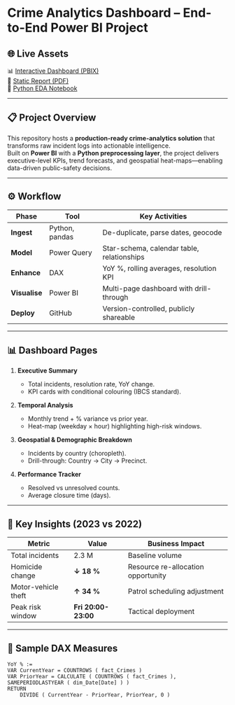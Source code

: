 # Crime Analytics Dashboard – End-to-End Power BI Project

## 🌐 Live Assets
📊 [Interactive Dashboard (PBIX)](powerbi/CrimeAnalytics_Dashboard.pbix)  
📄 [Static Report (PDF)](powerbi/CrimeAnalytics_Report.pdf)  
📓 [Python EDA Notebook](notebooks/02_eda.ipynb)

---

## 📋 Project Overview
This repository hosts a **production-ready crime-analytics solution** that transforms raw incident logs into actionable intelligence.  
Built on **Power BI** with a **Python preprocessing layer**, the project delivers executive-level KPIs, trend forecasts, and geospatial heat-maps—enabling data-driven public-safety decisions.

---

## ⚙️ Workflow
| Phase | Tool | Key Activities |
|-------|------|----------------|
| **Ingest** | Python, pandas | De-duplicate, parse dates, geocode |
| **Model**  | Power Query | Star-schema, calendar table, relationships |
| **Enhance** | DAX | YoY %, rolling averages, resolution KPI |
| **Visualise** | Power BI | Multi-page dashboard with drill-through |
| **Deploy** | GitHub | Version-controlled, publicly shareable |

---

## 📊 Dashboard Pages
1. **Executive Summary**  
   - Total incidents, resolution rate, YoY change.  
   - KPI cards with conditional colouring (IBCS standard).

2. **Temporal Analysis**  
   - Monthly trend + % variance vs prior year.  
   - Heat-map (weekday × hour) highlighting high-risk windows.

3. **Geospatial & Demographic Breakdown**  
   - Incidents by country (choropleth).  
   - Drill-through: Country → City → Precinct.

4. **Performance Tracker**  
   - Resolved vs unresolved counts.  
   - Average closure time (days).

---

## 🔑 Key Insights (2023 vs 2022)
| Metric | Value | Business Impact |
|--------|-------|-----------------|
| Total incidents | 2.3 M | Baseline volume |
| Homicide change | **↓ 18 %** | Resource re-allocation opportunity |
| Motor-vehicle theft | **↑ 34 %** | Patrol scheduling adjustment |
| Peak risk window | **Fri 20:00-23:00** | Tactical deployment |

---

## 🧮 Sample DAX Measures
```dax
YoY % :=
VAR CurrentYear = COUNTROWS ( fact_Crimes )
VAR PriorYear = CALCULATE ( COUNTROWS ( fact_Crimes ), SAMEPERIODLASTYEAR ( dim_Date[Date] ) )
RETURN
    DIVIDE ( CurrentYear - PriorYear, PriorYear, 0 )
